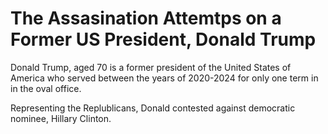 
# The Assasination Attemtps on a Former US President, Donald Trump

Donald Trump, aged 70 is a former president of the United States of America who served between the years of 2020-2024 for only one term in in the oval office.

Representing the Replublicans, Donald contested against democratic nominee, Hillary Clinton. 